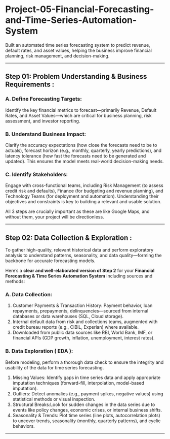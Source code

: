 # Project-05-Financial-Forecasting-and-Time-Series-Automation-System
Built an automated time series forecasting system to predict revenue, default rates, and asset values, helping the business improve financial planning, risk management, and decision-making.

---

## Step 01: Problem Understanding & Business Requirements :

### A. Define Forecasting Targets:
Identify the key financial metrics to forecast—primarily Revenue, Default Rates, and Asset Values—which are critical for business planning, risk assessment, and investor reporting.

### B. Understand Business Impact:
Clarify the accuracy expectations (how close the forecasts need to be to actuals), forecast horizon (e.g., monthly, quarterly, yearly predictions), and latency tolerance (how fast the forecasts need to be generated and updated). This ensures the model meets real-world decision-making needs.

### C. Identify Stakeholders:
Engage with cross-functional teams, including Risk Management (to assess credit risk and defaults), Finance (for budgeting and revenue planning), and Technology Teams (for deployment and automation). Understanding their objectives and constraints is key to building a relevant and usable solution.

All 3 steps are crucially important as these are like Google Maps, and without them, your project will be directionless. 

---

## Step 02: Data Collection & Exploration :

To gather high-quality, relevant historical data and perform exploratory analysis to understand patterns, seasonality, and data quality—forming the backbone for accurate forecasting models.

Here’s a **clear and well-elaborated version of Step 2** for your **Financial Forecasting & Time Series Automation System** including sources and methods:

### A. Data Collection:

1. Customer Payments & Transaction History: Payment behavior, loan repayments, prepayments, delinquencies—sourced from internal databases or data warehouses (SQL, Cloud storage).
2. Internal default data from risk and collections teams, augmented with credit bureau reports (e.g., CIBIL, Experian) where available.
3. Downloaded from public data sources like RBI, World Bank, IMF, or financial APIs (GDP growth, inflation, unemployment, interest rates).


### B. Data Exploration ( EDA ):

Before modeling, perform a thorough data check to ensure the integrity and usability of the data for time series forecasting.

1. Missing Values: Identify gaps in time series data and apply appropriate imputation techniques (forward-fill, interpolation, model-based imputation).
2. Outliers: Detect anomalies (e.g., payment spikes, negative values) using statistical methods or visual inspection.
3. Structural Breaks:Look for sudden changes in the data series due to events like policy changes, economic crises, or internal business shifts.
4. Seasonality & Trends: Plot time series (line plots, autocorrelation plots) to uncover trends, seasonality (monthly, quarterly patterns), and cyclic behaviors.

---

